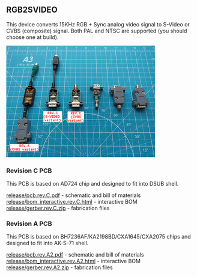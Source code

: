 ## RGB2SVIDEO

This device converts 15KHz RGB + Sync analog video signal to S-Video or CVBS (composite) signal.
Both PAL and NTSC are supported (you should choose one at build).

[![photo](images/thumb.photo.jpg)](images/photo.jpg?raw=true)

### Revision C PCB
This PCB is based on AD724 chip and designed to fit into DSUB shell.

[release/pcb.rev.C.pdf](release/pcb.rev.C.pdf?raw=true) - schematic and bill of materials  
[release/bom_interactive.rev.C.html](https://htmlpreview.github.io/?https://github.com/UzixLS/rgb2svideo/blob/master/release/bom_interactive.rev.C.html) - interactive BOM  
[release/gerber.rev.C.zip](release/gerber.rev.C.zip) - fabrication files  

### Revision A PCB
This PCB is based on BH7236AF/KA2198BD/CXA1645/CXA2075 chips and designed to fit into AK-S-71 shell.

[release/pcb.rev.A2.pdf](release/pcb.rev.A2.pdf?raw=true) - schematic and bill of materials  
[release/bom_interactive.rev.A2.html](https://htmlpreview.github.io/?https://github.com/UzixLS/rgb2svideo/blob/master/release/bom_interactive.rev.A2.html) - interactive BOM  
[release/gerber.rev.A2.zip](release/gerber.rev.A2.zip) - fabrication files  
